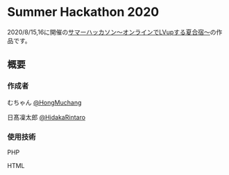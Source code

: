 # Summer Hackathon 2020

2020/8/15,16に開催の[サマーハッカソン〜オンラインでLVupする夏合宿〜](https://tech-study-group.connpass.com/event/181146/)の作品です。

## 概要

### 作成者

むちゃん [@HongMuchang](https://github.com/HongMuchang)

日髙凜太郎 [@HidakaRintaro](https://github.com/HidakaRintaro)

### 使用技術

PHP

HTML